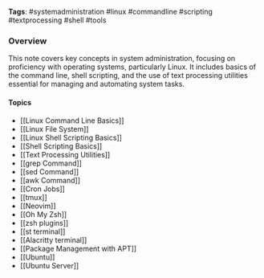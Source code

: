 **Tags**: #systemadministration #linux #commandline #scripting #textprocessing #shell #tools

### Overview

This note covers key concepts in system administration, focusing on proficiency with operating systems, particularly Linux. It includes basics of the command line, shell scripting, and the use of text processing utilities essential for managing and automating system tasks.

#### Topics

- [[Linux Command Line Basics]]
- [[Linux File System]]
- [[Linux Shell Scripting Basics]]
- [[Shell Scripting Basics]]
- [[Text Processing Utilities]]
- [[grep Command]]
- [[sed Command]]
- [[awk Command]]
- [[Cron Jobs]]
- [[tmux]]
- [[Neovim]]
- [[Oh My Zsh]]
- [[zsh plugins]]
- [[st terminal]]
- [[Alacritty terminal]]
- [[Package Management with APT]]
- [[Ubuntu]]
- [[Ubuntu Server]]